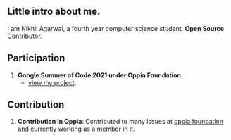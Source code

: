 
## Little intro about me.

I am Nikhil Agarwal, a fourth year computer science student.
**Open Source** Contributor.

## Participation

1. **Google Summer of Code 2021 under Oppia Foundation.**
     - [view my project](https://summerofcode.withgoogle.com/projects/#5133229247430656).

## Contribution

1. **Contribution in Oppia**: Contributed to many issues at [oppia foundation](https://github.com/oppia/oppia/) and currently working as a member in it.
     
